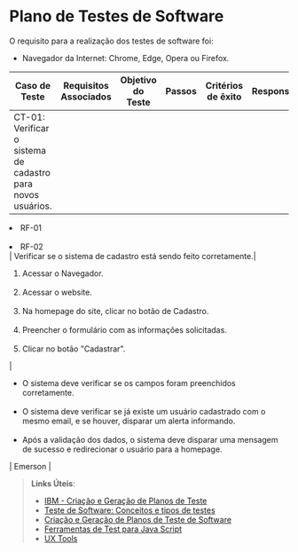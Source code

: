 # Plano de Testes de Software

O requisito para a realização dos testes de software foi:
<ul>
 <li>Navegador da Internet: Chrome, Edge, Opera ou Firefox.</li>
</ul>

|Caso de Teste   |   Requisitos Associados   |Objetivo do Teste|Passos   |Critérios de êxito   |Responsável|
|----------------|---------------------------|------------------|--------|----------------------|--------------------------------------------|
| CT-01: Verificar o sistema de cadastro para novos usuários.  |<ul> 
<li> RF-01 </li> <br> 
<li> RF-02 </li> </ul>
| Verificar se o sistema de cadastro está sendo feito corretamente.|
 <ol> <li> Acessar o Navegador. </li> <br> 
<li> Acessar o website. </li> <br>
 <li> Na homepage do site, clicar no botão de Cadastro. </li> <br>
 <li> Preencher o formulário com as informações solicitadas. </li> <br> 
<li> Clicar no botão "Cadastrar". </li> </ol> 
| <ul> <li> O sistema deve verificar se os campos foram preenchidos corretamente. </li> <br>
<li> O sistema deve verificar se já existe um usuário cadastrado com o mesmo email, e se houver, disparar um alerta informando. </li> <br>
<li> Após a validação dos dados, o sistema deve disparar uma mensagem de sucesso e redirecionar o usuário para a homepage. </li> </ul> 
| Emerson | 


> **Links Úteis**:
> - [IBM - Criação e Geração de Planos de Teste](https://www.ibm.com/developerworks/br/local/rational/criacao_geracao_planos_testes_software/index.html)
> -  [Teste de Software: Conceitos e tipos de testes](https://blog.onedaytesting.com.br/teste-de-software/)
> - [Criação e Geração de Planos de Teste de Software](https://www.ibm.com/developerworks/br/local/rational/criacao_geracao_planos_testes_software/index.html)
> - [Ferramentas de Test para Java Script](https://geekflare.com/javascript-unit-testing/)
> - [UX Tools](https://uxdesign.cc/ux-user-research-and-user-testing-tools-2d339d379dc7)
